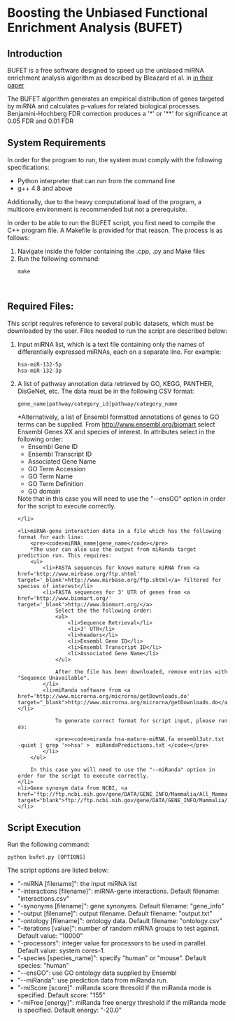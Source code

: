 # Boosting the Unbiased Functional Enrichment Analysis (BUFET)

<h2>Introduction</h2>
<p>BUFET is a free software designed to speed up the unbiased miRNA enrichment analysis algorithm as described by Bleazard et al. in <a href="http://bioinformatics.oxfordjournals.org/content/31/10/1592" target="_blank">in their paper</a></p>
<p>The BUFET algorithm generates an empirical distribution of genes targeted by miRNA and calculates p-values for related biological processes. Benjamini-Hochberg FDR correction produces a '*' or '**' for significance at 0.05 FDR and 0.01 FDR</p>

<h2>System Requirements</h2>
<p>In order for the program to run, the system must comply with the following specifications:
<ul>
    <li>Python interpreter that can run from the command line</li>
    <li>g++ 4.8 and above</li>
</ul>
Additionally, due to the heavy computational load of the program, a multicore environment is recommended but not a prerequisite.</p>

<p>In order to be able to run the BUFET script, you first need to compile the C++ program file. A Makefile is provided for that reason. The process is as follows:<br />
    <ol>
        <li>Navigate inside the folder containing the .cpp, .py and Make files</li>
        <li>Run the following command:
            <pre><code>make</code></pre>
    </ol><br />

<h2>Required Files:</h2>

<p>This script requires reference to several public datasets, which must
be downloaded by the user. Files needed to run the script are described below:

<ol>
    <li>Input miRNA list, which is a text file containing only the names
of differentially expressed miRNAs, each on a separate line. For
example:<br />
        <pre><code>hsa-miR-132-5p
hsa-miR-132-3p</code></pre>
    </li>
    <li>A list of pathway annotation data retrieved by GO, KEGG, PANTHER, DisGeNet, etc. The data must be in the following CSV format:
    <pre><code>gene_name|pathway/category_id|pathway/category_name</code></pre>
    *Alternatively, a list of Ensembl formatted annotations of genes to GO terms can be supplied. From <a href="http://www.ensembl.org/biomart" target="_blank">http://www.ensembl.org/biomart</a> select Ensembl Genes XX
    and species of interest. 
        In attributes select in the following order:
        <ul>
            <li>Ensembl Gene ID</li>
            <li>Ensembl Transcript ID</li>
            <li>Associated Gene Name</li>
            <li>GO Term Accession</li>
            <li>GO Term Name</li>
            <li>GO Term Definition</li>
            <li>GO domain</li>
        </ul>
        Note that in this case you will need to use the "--ensGO" option in order for the script to execute correctly.
            
    </li>

    <li>miRNA-gene interaction data in a file which has the following format for each line:
        <pre><code>miRNA_name|gene_name</code></pre>
        *The user can also use the output from miRanda target prediction run. This requires:
        <ul>
            <li>FASTA sequences for known mature miRNA from <a href='http://www.mirbase.org/ftp.shtml' target='_blank'>http://www.mirbase.org/ftp.shtml</a> filtered for species of interest</li>
            <li>FASTA sequences for 3' UTR of genes from <a href='http://www.biomart.org/' target='_blank'>http://www.biomart.org/</a>
                Select the the following order:
                <ul>
                    <li>Sequence Retrieval</li>
                    <li>3' UTR</li>
                    <li>headers</li>
                    <li>Ensembl Gene ID</li>
                    <li>Ensembl Transcript ID</li>
                    <li>Associated Gene Name</li>
                </ul>

                After the file has been downloaded, remove entries with "Sequence Unavailable".
            </li>
            <li>miRanda software from <a href='http://www.microrna.org/microrna/getDownloads.do' target="_blank">http://www.microrna.org/microrna/getDownloads.do</a></li>

                To generate correct format for script input, please run as: 

                <pre><code>miranda hsa-mature-miRNA.fa ensembl3utr.txt -quiet | grep '>>hsa' >  miRandaPredictions.txt </code></pre>
            </li>
        </ul>
        
        In this case you will need to use the "--miRanda" option in order for the script to execute correctly.
    </li>
    <li>Gene synonym data from NCBI, <a href='ftp://ftp.ncbi.nih.gov/gene/DATA/GENE_INFO/Mammalia/All_Mammalia.gene_info.gz' target="blank">ftp://ftp.ncbi.nih.gov/gene/DATA/GENE_INFO/Mammalia/All_Mammalia.gene_info.gz</a></li>
</ol>

</p>

<h2>Script Execution</h2>

<p>Run the following command:

<pre><code>python bufet.py [OPTIONS]</code></pre>

The script options are listed below:
<ul>
    <li>"-miRNA [filename]": the input miRNA list</li>
    <li>"-interactions [filename]": miRNA-gene interactions. Default filename: "interactions.csv"</li>
    <li>"-synonyms [filename]": gene synonyms. Default filename: "gene_info"</li>
    <li>"-output [filename]": output filename. Default filename: "output.txt"</li>
    <li>"-ontology [filename]": ontology data. Default filename: "ontology.csv"</li>
    <li>"-iterations [value]": number of random miRNA groups to test against. Default value: "10000"</li>
    <li>"-processors": integer value for processors to be used in parallel. Default value: system cores-1.</li>
    <li>"-species [species_name]": specify "human" or "mouse". Default species: "human"</li>
    <li>"--ensGO": use GO ontology data supplied by Ensembl</li>
    <li>"--miRanda": use prediction data from miRanda run.</li>
    <li>"-miScore [score]": miRanda score thresold if the miRanda mode is specified. Default score: "155"</li>
    <li>"-miFree [energy]": miRanda free energy threshold if the miRanda mode is specified. Default energy: "-20.0"</li>
</ul>
</p>
